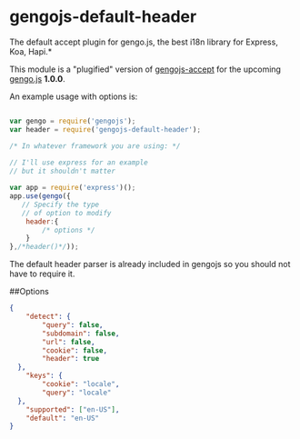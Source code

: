 # gengojs-default-header
The default accept plugin for gengo.js, the best i18n library for Express, Koa, Hapi.*

This module is a "plugified" version of [gengojs-accept](https://github.com/iwatakeshi/gengojs-accept) for the upcoming [gengo.js](https://github.com/iwatakeshi/gengojs) **1.0.0**.

An example usage with options is:

```js

var gengo = require('gengojs');
var header = require('gengojs-default-header');

/* In whatever framework you are using: */
 
// I'll use express for an example
// but it shouldn't matter

var app = require('express')();
app.use(gengo({
   // Specify the type
   // of option to modify
	header:{
		/* options */
	}
},/*header()*/));
```
The default header parser is already included in gengojs so you should not have to require it.


##Options

```json
{
	"detect": {
	    "query": false,
	    "subdomain": false,
	    "url": false,
	    "cookie": false,
	    "header": true
  },
	"keys": {
	    "cookie": "locale",
	    "query": "locale"
  },
	"supported": ["en-US"],
	"default": "en-US"
}
```
